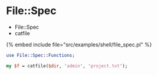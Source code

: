 # File::Spec

* File::Spec
* catfile

{% embed include file="src/examples/shell/file_spec.pl" %}


```perl
use File::Spec::Functions;

my $f = catfile($dir, 'admin', 'project.txt');
```


